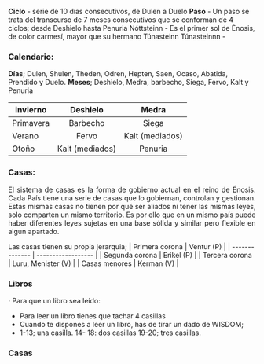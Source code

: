 **Ciclo** - serie de 10 días consecutivos, de Dulen a Duelo
**Paso** - Un paso se trata del transcurso de 7 meses consecutivos que se conforman de 4 ciclos; desde Deshielo hasta Penuria
Nóttsteinn -  Es el primer sol de Énosis, de color carmesí, mayor que su hermano Túnasteinn
Túnasteinnn - 
### Calendario:
**Días**; Dulen, Shulen, Theden, Odren, Hepten, Saen, Ocaso, Abatida, Prendido y Duelo.
**Meses**; Deshielo, Medra, barbecho, Siega, Fervo, Kalt y Penuria

| invierno  |    Deshielo     |      Medra      |
| --------- |:---------------:|:---------------:|
| Primavera |    Barbecho     |      Siega      |
| Verano    |      Fervo      | Kalt (mediados) |
| Otoño     | Kalt (mediados) |     Penuria     |

### **Casas**:
<p align="justify">El sistema de casas es la forma de gobierno actual en el reino de Énosis. Cada País tiene una serie de casas que lo gobiernan, controlan y gestionan. Estas mismas casas  no tienen por qué ser aliados ni tener las mismas leyes, solo comparten un mismo territorio. Es por ello que en un mismo país puede haber diferentes leyes sujetas en una base sólida y similar pero flexible en algun apartado.</p>
Las casas tienen su propia jerarquia;
| Primera corona | Ventur (P)         |
| -------------- | ------------------ |
| Segunda corona | Erikel (P)         |
| Tercera corona | Luru, Menister (V) |
| Casas menores  | Kerman (V)         |

### Libros
· Para que un libro sea leído:
- Para leer un libro tienes que tachar 4 casillas
- Cuando te dispones a leer un libro, has de tirar un dado de WISDOM;
- 1-13; una casilla. 14- 18: dos casillas  19-20; tres casillas.

### Casas

